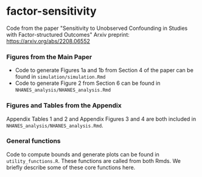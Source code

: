 # factor-sensitivity
Code from the paper "Sensitivity to Unobserved Confounding in Studies with Factor-structured Outcomes"
Arxiv preprint: https://arxiv.org/abs/2208.06552

### Figures from the Main Paper
- Code to generate Figures 1a and 1b from Section 4 of the paper can be found in `simulation/simulation.Rmd`
- Code to generate Figure 2 from Section 6 can be found in `NHANES_analysis/NHANES_analysis.Rmd`

### Figures and Tables from the Appendix

Appendix Tables 1 and 2 and Appendix Figures 3 and 4 are both included in `NHANES_analysis/NHANES_analysis.Rmd`.

### General functions
Code to compute bounds and generate plots can be found in `utility_functions.R`.  These functions are called from both Rmds.  We briefly describe some of these core functions here.

